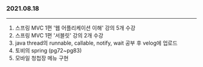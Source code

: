 ### 2021.08.18
---

1. 스프링 MVC 1편 '웹 어플리케이션 이해' 강의 5개 수강
2. 스프링 MVC 1편 '서블릿' 강의 2개 수강
3. java thread의 runnable, callable, notify, wait 공부 후 velog에 업로드
4. 토비의 spring (pg72~pg83)
5. 모바일 청첩장 메뉴 구현
